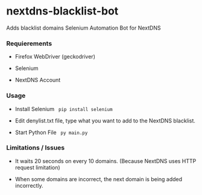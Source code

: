 # nextdns-blacklist-bot
Adds blacklist domains Selenium Automation Bot for NextDNS

<h3> Requierements </h3>

 - Firefox WebDriver (geckodriver)
 
 - Selenium
 
 - NextDNS Account

<h3> Usage </h3>

 - Install Selenium
<code> pip install selenium </code>

 - Edit denylist.txt file, type what you want to add to the NextDNS blacklist.

 - Start Python File
<code> py main.py </code>

<h3> Limitations / Issues </h3>

- It waits 20 seconds on every 10 domains. (Because NextDNS uses HTTP request limitation)

- When some domains are incorrect, the next domain is being added incorrectly.
